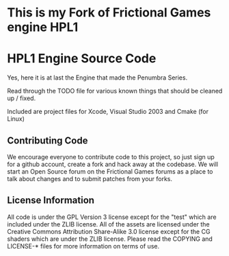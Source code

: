 This is my Fork of Frictional Games engine HPL1
=======================


HPL1 Engine Source Code
=======================

Yes, here it is at last the Engine that made the Penumbra Series.

Read through the TODO file for various known things that should be cleaned up / fixed.

Included are project files for Xcode, Visual Studio 2003 and Cmake (for Linux)

Contributing Code
-----------------
We encourage everyone to contribute code to this project, so just sign up for a github account, create a fork and hack away at the codebase. We will start an Open Source forum on the Frictional Games forums as a place to talk about changes and to submit patches from your forks.


License Information
-------------------
All code is under the GPL Version 3 license except for the "test" which are included under the ZLIB license. All of the assets are licensed under the Creative Commons Attribution Share-Alike 3.0 license except for the CG shaders which are under the ZLIB license.  Please read the COPYING and LICENSE-* files for more information on terms of use.
